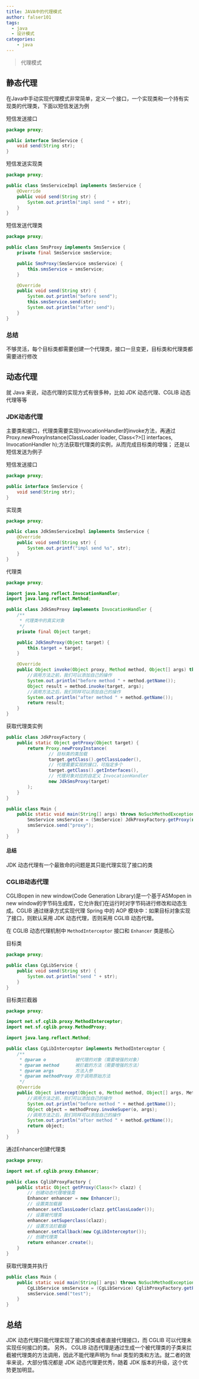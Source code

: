 ```yaml
---
title: JAVA中的代理模式
author: falser101
tags:
  - java
  - 设计模式
categories:
    - java
---
```


> 代理模式

## 静态代理

在Java中手动实现代理模式非常简单，定义一个接口，一个实现类和一个持有实现类的代理类，下面以短信发送为例

短信发送接口

```java
package proxy;

public interface SmsService {
    void send(String str);
}
```

短信发送实现类

```java
package proxy;

public class SmsServiceImpl implements SmsService {
    @Override
    public void send(String str) {
        System.out.println("impl send " + str);
    }
}
```

短信发送代理类

```java
package proxy;

public class SmsProxy implements SmsService {
    private final SmsService smsService;

    public SmsProxy(SmsService smsService) {
        this.smsService = smsService;
    }

    @Override
    public void send(String str) {
        System.out.println("before send");
        this.smsService.send(str);
        System.out.println("after send");
    }
}
```

### 总结

不够灵活，每个目标类都需要创建一个代理类，接口一旦变更，目标类和代理类都需要进行修改

## 动态代理

就 Java 来说，动态代理的实现方式有很多种，比如 JDK 动态代理、CGLIB 动态代理等等

### JDK动态代理

主要类和接口，代理类需要实现InvocationHandler的invoke方法，再通过Proxy.newProxyInstance(ClassLoader loader, Class<?>[]
interfaces, InvocationHandler h);方法获取代理类的实例，从而完成目标类的增强；
还是以短信发送为例子

短信发送接口

```java
package proxy;

public interface SmsService {
    void send(String str);
}
```

实现类

```java
package proxy;

public class JdkSmsServiceImpl implements SmsService {
    @Override
    public void send(String str) {
        System.out.printf("impl send %s", str);
    }
}
```

代理类

```java
package proxy;

import java.lang.reflect.InvocationHandler;
import java.lang.reflect.Method;

public class JdkSmsProxy implements InvocationHandler {
    /**
     * 代理类中的真实对象
     */
    private final Object target;

    public JdkSmsProxy(Object target) {
        this.target = target;
    }

    @Override
    public Object invoke(Object proxy, Method method, Object[] args) throws Throwable {
        //调用方法之前，我们可以添加自己的操作
        System.out.println("before method " + method.getName());
        Object result = method.invoke(target, args);
        //调用方法之后，我们同样可以添加自己的操作
        System.out.println("after method " + method.getName());
        return result;
    }
}
```

获取代理类实例

```java
public class JdkProxyFactory {
    public static Object getProxy(Object target) {
        return Proxy.newProxyInstance(
                // 目标类的类加载
                target.getClass().getClassLoader(),
                // 代理需要实现的接口，可指定多个
                target.getClass().getInterfaces(),
                // 代理对象对应的自定义 InvocationHandler
                new JdkSmsProxy(target)
        );
    }
}

public class Main {
    public static void main(String[] args) throws NoSuchMethodException {
        SmsService smsService = (SmsService) JdkProxyFactory.getProxy(new JdkSmsServiceImpl());
        smsService.send("proxy");
    }
}
```

#### 总结

JDK 动态代理有一个最致命的问题是其只能代理实现了接口的类

### CGLIB动态代理

CGLIBopen in new window(Code Generation Library)是一个基于ASMopen in new window的字节码生成库，它允许我们在运行时对字节码进行修改和动态生成。CGLIB
通过继承方式实现代理
Spring 中的 AOP 模块中：如果目标对象实现了接口，则默认采用 JDK 动态代理，否则采用 CGLIB 动态代理。

在 CGLIB 动态代理机制中 `MethodInterceptor` 接口和 `Enhancer` 类是核心

目标类

```java
package proxy;

public class CgLibService {
    public void send(String str) {
        System.out.println("send " + str);
    }
}

```

目标类拦截器

```java
package proxy;

import net.sf.cglib.proxy.MethodInterceptor;
import net.sf.cglib.proxy.MethodProxy;

import java.lang.reflect.Method;

public class CgLibInterceptor implements MethodInterceptor {
    /**
     * @param o           被代理的对象（需要增强的对象）
     * @param method      被拦截的方法（需要增强的方法）
     * @param args        方法入参
     * @param methodProxy 用于调用原始方法
     */
    @Override
    public Object intercept(Object o, Method method, Object[] args, MethodProxy methodProxy) throws Throwable {
        //调用方法之前，我们可以添加自己的操作
        System.out.println("before method " + method.getName());
        Object object = methodProxy.invokeSuper(o, args);
        //调用方法之后，我们同样可以添加自己的操作
        System.out.println("after method " + method.getName());
        return object;
    }
}
```

通过Enhancer创建代理类

```java
package proxy;

import net.sf.cglib.proxy.Enhancer;

public class CglibProxyFactory {
    public static Object getProxy(Class<?> clazz) {
        // 创建动态代理增强类
        Enhancer enhancer = new Enhancer();
        // 设置类加载器
        enhancer.setClassLoader(clazz.getClassLoader());
        // 设置被代理类
        enhancer.setSuperclass(clazz);
        // 设置方法拦截器
        enhancer.setCallback(new CgLibInterceptor());
        // 创建代理类
        return enhancer.create();
    }
}

```

获取代理类并执行
```java
public class Main {
    public static void main(String[] args) throws NoSuchMethodException {
        CgLibService smsService = (CgLibService) CglibProxyFactory.getProxy(CgLibService.class);
        smsService.send("test");
    }
}
```

## 总结

JDK 动态代理只能代理实现了接口的类或者直接代理接口，而 CGLIB 可以代理未实现任何接口的类。 另外， CGLIB
动态代理是通过生成一个被代理类的子类来拦截被代理类的方法调用，因此不能代理声明为 final 类型的类和方法。就二者的效率来说，大部分情况都是
JDK 动态代理更优秀，随着 JDK 版本的升级，这个优势更加明显。
